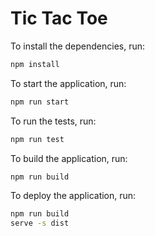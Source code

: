 # Tic Tac Toe

To install the dependencies, run:

```bash
npm install
```

To start the application, run:

```bash
npm run start
```

To run the tests, run:

```bash
npm run test
```

To build the application, run:

```bash
npm run build
```

To deploy the application, run:

```bash
npm run build
serve -s dist
```
